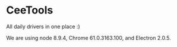 # CeeTools
All daily drivers in one place :)

We are using node 8.9.4, Chrome 61.0.3163.100, and Electron 2.0.5.
